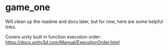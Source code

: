 # game_one


Will clean up the readme and docs later, but for now, here are some helpful links.

Covers unity built in function execution order:
https://docs.unity3d.com/Manual/ExecutionOrder.html
